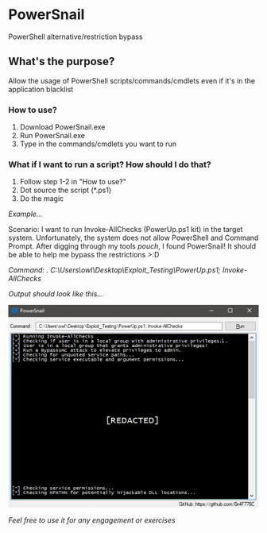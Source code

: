 <!--
display-subdirectories: false
-->

# PowerSnail
PowerShell alternative/restriction bypass

## What's the purpose?
Allow the usage of PowerShell scripts/commands/cmdlets even if it's in the application blacklist

### How to use?
1. Download PowerSnail.exe
2. Run PowerSnail.exe
3. Type in the commands/cmdlets you want to run

### What if I want to run a script? How should I do that?
1. Follow step 1-2 in "How to use?"
2. Dot source the script (*.ps1)
3. Do the magic

*Example...*

Scenario: I want to run Invoke-AllChecks (PowerUp.ps1 kit) in the target system. Unfortunately, the system does not allow PowerShell and Command Prompt. After digging through my tools *pouch*, I found PowerSnail! It should be able to help me bypass the restrictions >:D

*Command: . C:\Users\owl\Desktop\Exploit_Testing\PowerUp.ps1; Invoke-AllChecks*

*Output should look like this...*

![Example Image](https://github.com/0x4F776C/PowerSnail/blob/main/example.PNG)

*Feel free to use it for any engagement or exercises*
